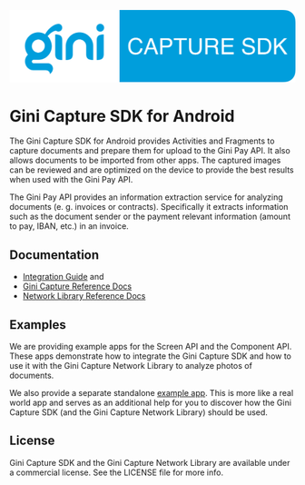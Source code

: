 ![Gini Capture SDK for Android](GiniCapture_Logo.png)

Gini Capture SDK for Android
============================

The Gini Capture SDK for Android provides Activities and Fragments to capture documents and prepare them for upload to
the Gini Pay API. It also allows documents to be imported from other apps. The captured images can be reviewed and are
optimized on the device to provide the best results when used with the Gini Pay API. 

The Gini Pay API provides an information extraction service for analyzing documents (e. g. invoices or contracts).
Specifically it extracts information such as the document sender or the payment relevant information (amount to pay,
IBAN, etc.) in an invoice.

Documentation
-------------

* [Integration Guide](http://developer.gini.net/gini-capture-sdk-android/html/) and
* [Gini Capture Reference Docs](http://developer.gini.net/gini-capture-sdk-android/ginicapture/dokka/index.html)
* [Network Library Reference Docs](http://developer.gini.net/gini-capture-sdk-android/network/javadoc/index.html)

Examples
--------

We are providing example apps for the Screen API and the Component API. These apps demonstrate how
to integrate the Gini Capture SDK and how to use it with the Gini Capture Network Library to
analyze photos of documents.

We also provide a separate standalone [example
app](https://github.com/gini/gini-vision-lib-android-example). This is more like a real world app
and serves as an additional help for you to discover how the Gini Capture SDK (and the Gini
Capture Network Library) should be used.

License
-------

Gini Capture SDK and the Gini Capture Network Library are available under a commercial license.
See the LICENSE file for more info.
